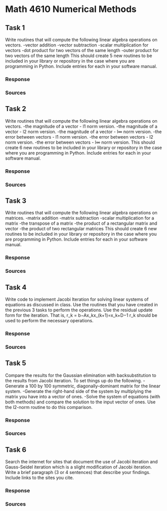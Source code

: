 # Math 4610 Numerical Methods

## Task 1
Write routines that will compute the following linear algebra operations on vectors.
  -vector addition
  -vector subtraction
  -scalar multiplication for vectors
  -dot product for two vectors of the same length
  -outer product for two vectors of the same length
This should create 5 new routines to be included in your library or repository in the case where you are programming in Python. Include entries for each in your software manual.
### Response

### Sources

## Task 2
Write routines that will compute the following linear algebra operations on vectors.
  -the magnitude of a vector - l1 norm version.
  -the magnitude of a vector - l2 norm version.
  -the magnitude of a vector - l∞ norm version.
  -the error between vectors - l1 norm version.
  -the error between vectors - l2 norm version.
  -the error between vectors - l∞ norm version.
This should create 6 new routines to be included in your library or repository in the case where you are programming in Python. Include entries for each in your software manual.
### Response

### Sources

## Task 3
Write routines that will compute the following linear algebra operations on matrices.
  -matrix addition
  -matrix subtraction
  -scalar multiplication for a matrix
  -the transpose of a matrix
  -the product of a rectangular matrix and vector
  -the product of two rectangular matrices
This should create 6 new routines to be included in your library or repository in the case where you are programming in Python. Include entries for each in your software manual.
### Response

### Sources

## Task 4
Write code to implement Jacobi Iteration for solving linear systems of equations as discussed in class. Use the routines that you have created in the previous 3 tasks to perform the operations. Use the residual update form for the iteration. That is,
  r_k = b−Ax_kx_(k+1)=x_k+D−1 
r_k should be used to perform the necessary operations.
### Response

### Sources

## Task 5
Compare the results for the Gaussian elimination with backsubstitution to the results from Jacobi iteration. To set things up do the following.
  -Generate a 100 by 100 symmetric, diagonally-dominant matrix for the linear system.
  -Generate the right-hand side of the system by multiplying the matrix you have into a vector of ones.
  -Solve the system of equations (with both methods) and compare the solution to the input vector of ones. Use the l2-norm routine to do this comparison.
### Response

### Sources

## Task 6
 Search the internet for sites that document the use of Jacobi iteration and Gauss-Seidel iteration which is a slight modification of Jacobi iteration. Write a brief paragraph (3 or 4 sentences) that describe your findings. Include links to the sites you cite.
### Response

### Sources
